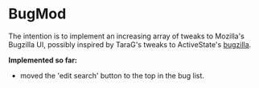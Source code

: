 # BugMod

The intention is to implement an increasing array of tweaks to Mozilla's Bugzilla
UI, possibly inspired by TaraG's tweaks to ActiveState's [bugzilla](http://bugs.activestate.com).

__Implemented so far:__

* moved the 'edit search' button to the top in the bug list.


